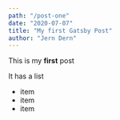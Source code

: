 ```yaml
---
path: "/post-one"
date: "2020-07-07"
title: "My first Gatsby Post"
author: "Jern Dern"
---
```


This is my **first** post

It has a list 
- item 
- item
- item

